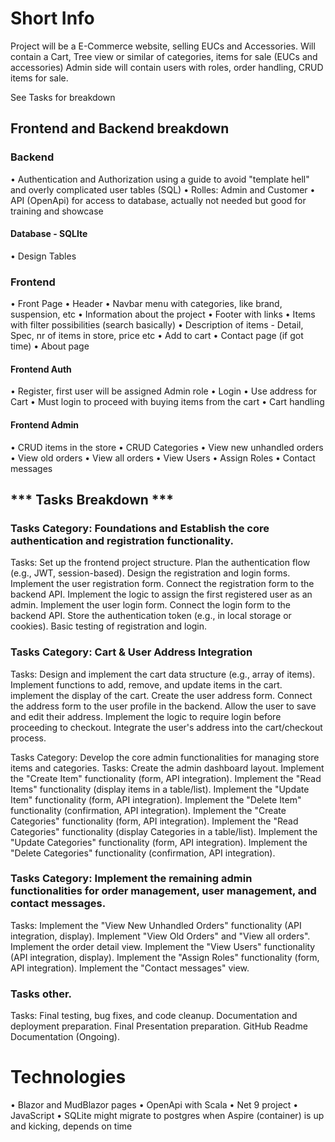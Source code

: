 # Short Info
Project will be a E-Commerce website, selling EUCs and Accessories.
Will contain a Cart, Tree view or similar of categories, items for sale (EUCs and accessories)
Admin side will contain users with roles, order handling, CRUD items for sale.

See Tasks for breakdown

## Frontend and Backend breakdown
### Backend
• Authentication and Authorization using a guide to avoid "template hell" and overly complicated user tables (SQL)
• Rolles: Admin and Customer
• API (OpenApi) for access to database, actually not needed but good for training and showcase

#### Database - SQLIte
• Design Tables

### Frontend
• Front Page
• Header
• Navbar menu with categories, like brand, suspension, etc
• Information about the project
• Footer with links
• Items with filter possibilities (search basically)
• Description of items - Detail, Spec, nr of items in store, price etc
• Add to cart
• Contact page (if got time)
• About page

#### Frontend Auth
• Register, first user will be assigned Admin role
• Login
• Use address for Cart
• Must login to proceed with buying items from the cart
• Cart handling

#### Frontend Admin
• CRUD items in the store
• CRUD Categories
• View new unhandled orders
• View old orders
• View all orders
• View Users
• Assign Roles
• Contact messages


## *** Tasks Breakdown ***

### Tasks Category: Foundations and Establish the core authentication and registration functionality.
Tasks:
	Set up the frontend project structure.
	Plan the authentication flow (e.g., JWT, session-based).
	Design the registration and login forms.
	Implement the user registration form.
	Connect the registration form to the backend API.
	Implement the logic to assign the first registered user as an admin.
	Implement the user login form.
	Connect the login form to the backend API.
	Store the authentication token (e.g., in local storage or cookies).
	Basic testing of registration and login.


### Tasks Category: Cart & User Address Integration
Tasks:
	Design and implement the cart data structure (e.g., array of items).
	Implement functions to add, remove, and update items in the cart.
	implement the display of the cart.
	Create the user address form.
	Connect the address form to the user profile in the backend.
	Allow the user to save and edit their address.
	Implement the logic to require login before proceeding to checkout.
	Integrate the user's address into the cart/checkout process.


Tasks Category: Develop the core admin functionalities for managing store items and categories.
Tasks:
	Create the admin dashboard layout.
	Implement the "Create Item" functionality (form, API integration).
	Implement the "Read Items" functionality (display items in a table/list).
	Implement the "Update Item" functionality (form, API integration).
	Implement the "Delete Item" functionality (confirmation, API integration).
	Implement the "Create Categories" functionality (form, API integration).
	Implement the "Read Categories" functionality (display Categories in a table/list).
	Implement the "Update Categories" functionality (form, API integration).
	Implement the "Delete Categories" functionality (confirmation, API integration).


### Tasks Category: Implement the remaining admin functionalities for order management, user management, and contact messages.
Tasks:
	Implement the "View New Unhandled Orders" functionality (API integration, display).
	Implement "View Old Orders" and "View all orders".
	Implement the order detail view.
	Implement the "View Users" functionality (API integration, display).
	Implement the "Assign Roles" functionality (form, API integration).
	Implement the "Contact messages" view.


### Tasks other.
Tasks:
	Final testing, bug fixes, and code cleanup.
	Documentation and deployment preparation.
	Final Presentation preparation.
	GitHub Readme Documentation (Ongoing).
	

# Technologies
• Blazor and MudBlazor pages
• OpenApi with Scala
• Net 9 project
• JavaScript
• SQLite might migrate to postgres when Aspire (container) is up and kicking, depends on time

